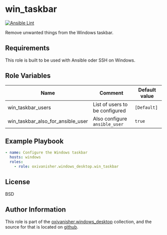win_taskbar
===========
[![Ansible Lint](https://github.com/oxivanisher/role-win_taskbar/actions/workflows/ansible-lint.yml/badge.svg)](https://github.com/oxivanisher/role-win_taskbar/actions/workflows/ansible-lint.yml)

Remove unwanted things from the Windows taskbar.

Requirements
------------

This role is built to be used with Ansible oder SSH on Windows.

Role Variables
--------------

| Name                              | Comment                        | Default value |
|-----------------------------------|--------------------------------|---------------|
| win_taskbar_users                 | List of users to be configured | `[Default]`   |
| win_taskbar_also_for_ansible_user | Also configure `ansible_user`  | `true`        |

Example Playbook
----------------
```yaml
- name: Configure the Windows taskbar
  hosts: windows
  roles:
    - role: oxivanisher.windows_desktop.win_taskbar
```
License
-------

BSD

Author Information
------------------

This role is part of the [oxivanisher.windows_desktop](https://galaxy.ansible.com/ui/repo/published/oxivanisher/windows_desktop/) collection, and the source for that is located on [github](https://github.com/oxivanisher/collection-windows_desktop).
